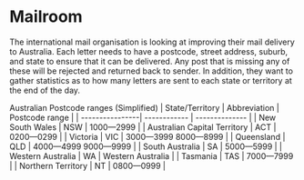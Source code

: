 # Mailroom

The international mail organisation is looking at improving their mail delivery to Australia. Each letter needs to have a postcode, street address, suburb, and state to ensure that it can be delivered.  Any post that is missing any of these will be rejected and returned back to sender. In addition, they want to gather statistics as to how many letters are sent to each state or territory at the end of the day.

Australian Postcode ranges (Simplified)
| State/Territory | Abbreviation | Postcode range |
| ----------------| ------------ | -------------- |
| New South Wales | NSW          | 1000—2999      |
| Australian Capital Territory | ACT | 0200—0299  |
| Victoria        | VIC          | 3000—3999 8000—8999 |
| Queensland      | QLD          | 4000—4999 9000—9999 |
| South Australia | SA           | 5000—5999 |
| Western Australia | WA | Western Australia |
| Tasmania | TAS | 7000—7999 |
| Northern Territory | NT | 0800—0999 |
